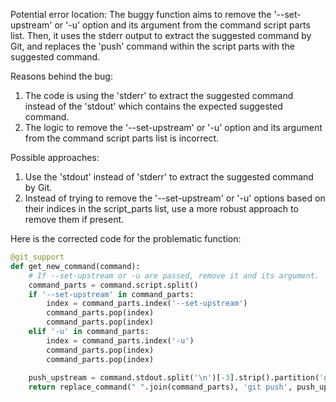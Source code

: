 Potential error location: The buggy function aims to remove the '--set-upstream' or '-u' option and its argument from the command script parts list. Then, it uses the stderr output to extract the suggested command by Git, and replaces the 'push' command within the script parts with the suggested command.

Reasons behind the bug:
1. The code is using the 'stderr' to extract the suggested command instead of the 'stdout' which contains the expected suggested command.
2. The logic to remove the '--set-upstream' or '-u' option and its argument from the command script parts list is incorrect.

Possible approaches:
1. Use the 'stdout' instead of 'stderr' to extract the suggested command by Git.
2. Instead of trying to remove the '--set-upstream' or '-u' options based on their indices in the script_parts list, use a more robust approach to remove them if present.

Here is the corrected code for the problematic function:

```python
@git_support
def get_new_command(command):
    # If --set-upstream or -u are passed, remove it and its argument.
    command_parts = command.script.split()
    if '--set-upstream' in command_parts:
        index = command_parts.index('--set-upstream')
        command_parts.pop(index)
        command_parts.pop(index)
    elif '-u' in command_parts:
        index = command_parts.index('-u')
        command_parts.pop(index)
        command_parts.pop(index)
    
    push_upstream = command.stdout.split('\n')[-3].strip().partition('git ')[2]
    return replace_command(" ".join(command_parts), 'git push', push_upstream)
```